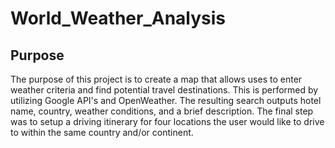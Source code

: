 # World_Weather_Analysis

## Purpose

The purpose of this project is to create a map that allows uses to enter weather criteria and find potential travel destinations. This is performed by utilizing Google API's and OpenWeather. The resulting search outputs hotel name, country, weather conditions, and a brief description. The final step was to setup a driving itinerary for four locations the user would like to drive to within the same country and/or continent.

